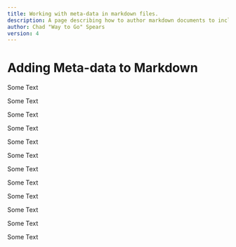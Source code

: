 ```yaml
---
title: Working with meta-data in markdown files.
description: A page describing how to author markdown documents to include meta data....
author: Chad "Way to Go" Spears
version: 4
---
```


# Adding Meta-data to Markdown

Some Text

Some Text

Some Text

Some Text

Some Text

Some Text

Some Text

Some Text

Some Text

Some Text

Some Text

Some Text
